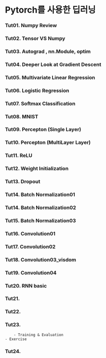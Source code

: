 # Pytorch를 사용한 딥러닝

### Tut01.  Numpy Review
### Tut02.  Tensor VS Numpy
### Tut03.  Autograd , nn.Module, optim
### Tut04.  Deeper Look at Gradient Descent
### Tut05.  Multivariate Linear Regression
### Tut06.  Logistic Regression
### Tut07.  Softmax Classification
### Tut08.  MNIST
### Tut09.  Percepton (Single Layer)
### Tut10.  Percepton (MultiLayer Layer) 
### Tut11.  ReLU
### Tut12.  Weight Initialization
### Tut13.  Dropout
### Tut14.  Batch Normalization01
### Tut14.  Batch Normalization02
### Tut15.  Batch Normalization03
### Tut16.  Convolution01
### Tut17.  Convolution02
### Tut18.  Convolution03_visdom
### Tut19.  Convolution04
### Tut20.  RNN basic
### Tut21.  
### Tut22.  
### Tut23.  
        - Training & Evaluation
    - Exercise
### Tut24.  
    


